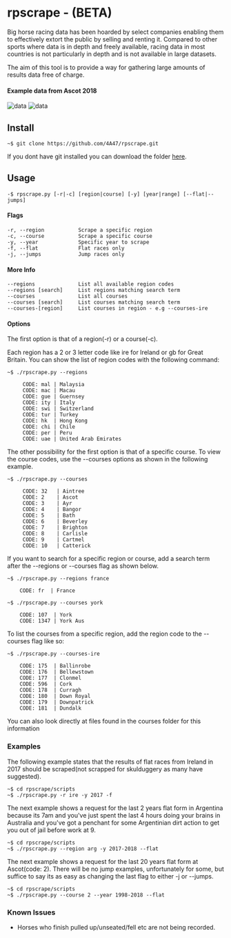 # rpscrape - (BETA)

Big horse racing data has been hoarded by select companies enabling them to effectively extort the public by selling and renting it. Compared to other sports where data is in depth and freely available, racing data in most countries is not particularly in depth and is not available in large datasets.

The aim of this tool is to provide a way for gathering large amounts of results data free of charge.


#### Example data from Ascot 2018

![data](https://i.postimg.cc/7LncCDMG/data1.png)
![data](https://i.postimg.cc/SsQPC5DZ/data2.png)

## Install

```
~$ git clone https://github.com/4A47/rpscrape.git
```

If you dont have git installed you can download the folder [here](https://github.com/4A47/rpscrape/archive/master.zip).

## Usage
```
-$ rpscrape.py [-r|-c] [region|course] [-y] [year|range] [--flat|--jumps]
```

#### Flags

```
-r, --region           Scrape a specific region
-c, --course           Scrape a specific course
-y, --year             Specific year to scrape
-f, --flat             Flat races only
-j, --jumps            Jump races only
```
#### More Info

```
--regions              List all available region codes
--regions [search]     List regions matching search term
--courses              List all courses
--courses [search]     List courses matching search term
--courses-[region]     List courses in region - e.g --courses-ire
```

#### Options

The first option is that of a region(-r) or a course(-c).

Each region has a 2 or 3 letter code like ire for Ireland or gb for Great Britain. You can show the list of region codes with the following command:
```
~$ ./rpscrape.py --regions

     CODE: mal | Malaysia
     CODE: mac | Macau
     CODE: gue | Guernsey
     CODE: ity | Italy
     CODE: swi | Switzerland
     CODE: tur | Turkey
     CODE: hk  | Hong Kong
     CODE: chi | Chile
     CODE: per | Peru
     CODE: uae | United Arab Emirates

```

The other possibility for the first option is that of a specific course. To view the course codes, use the --courses options as shown in the following example.

```
~$ ./rpscrape.py --courses

     CODE: 32   | Aintree
     CODE: 2    | Ascot
     CODE: 3    | Ayr
     CODE: 4    | Bangor
     CODE: 5    | Bath
     CODE: 6    | Beverley
     CODE: 7    | Brighton
     CODE: 8    | Carlisle
     CODE: 9    | Cartmel
     CODE: 10   | Catterick

```

If you want to search for a specific region or course, add a search term after the --regions or --courses flag as shown below.

```
~$ ./rpscrape.py --regions france

    CODE: fr  | France

```

```
~$ ./rpscrape.py --courses york

    CODE: 107  | York
    CODE: 1347 | York Aus

```

To list the courses from a specific region, add the region code to the --courses flag like so:
 ```
~$ ./rpscrape.py --courses-ire

     CODE: 175  | Ballinrobe
     CODE: 176  | Bellewstown
     CODE: 177  | Clonmel
     CODE: 596  | Cork
     CODE: 178  | Curragh
     CODE: 180  | Down Royal
     CODE: 179  | Downpatrick
     CODE: 181  | Dundalk

 ```

You can also look directly at files found in the courses folder for this information

### Examples

The following example states that the results of flat races from Ireland in 2017 should be scraped(not scrapped for skulduggery as many have suggested).

```
~$ cd rpscrape/scripts
~$ ./rpscrape.py -r ire -y 2017 -f
```

The next example shows a request for the last 2 years flat form in Argentina because its 7am and you've just spent the last 4 hours doing your brains in Australia and you've got a penchant for some Argentinian dirt action to get you out of jail before work at 9.

```
~$ cd rpscrape/scripts
~$ ./rpscrape.py --region arg -y 2017-2018 --flat
```

The next example shows a request for the last 20 years flat form at Ascot(code: 2). There will be no jump examples, unfortunately for some, but suffice to say its as easy as changing the last flag to either -j or --jumps.

```
~$ cd rpscrape/scripts
~$ ./rpscrape.py --course 2 --year 1998-2018 --flat
```

### Known Issues

* Horses who finish pulled up/unseated/fell etc are not being recorded.
